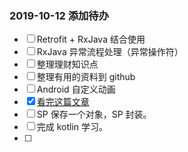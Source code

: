 ### 2019-10-12 添加待办

- [ ] Retrofit + RxJava 结合使用
- [ ] RxJava 异常流程处理（异常操作符）
- [ ] 整理理财知识点
- [ ] 整理有用的资料到 github
- [ ] Android 自定义动画
- [x] [看完这篇文章](http://blogs.360.cn/post/Syrian_Electronic_Army.html)
- [ ] SP 保存一个对象，SP 封装。
- [ ] 完成 kotlin 学习。
- [ ] 